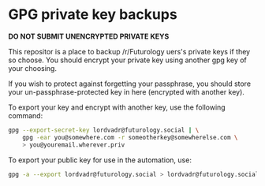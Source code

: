 # GPG private key backups

**DO NOT SUBMIT UNENCRYPTED PRIVATE KEYS**

This repositor is a place to backup /r/Futurology uers's private
keys if they so choose. You should encrypt your private key using
another gpg key of your choosing.

If you wish to protect against forgetting your passphrase, you should
store your un-passphrase-protected key in here (encrypted with another key).

To export your key and encrypt with another key, use the following command:

```bash
gpg --export-secret-key lordvadr@futurology.social | \
    gpg -ear you@somewhere.com -r someotherkey@somewherelse.com \
    > you@youremail.wherever.priv
```


To export your public key for use in the automation, use:

```bash
gpg -a --export lordvadr@futurology.social > lordvadr@futurology.social.pub
```
